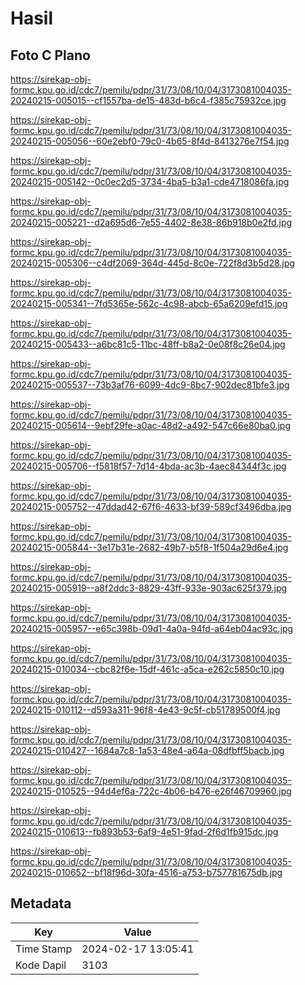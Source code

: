 # Hasil

## Foto C Plano

https://sirekap-obj-formc.kpu.go.id/cdc7/pemilu/pdpr/31/73/08/10/04/3173081004035-20240215-005015--cf1557ba-de15-483d-b6c4-f385c75932ce.jpg

https://sirekap-obj-formc.kpu.go.id/cdc7/pemilu/pdpr/31/73/08/10/04/3173081004035-20240215-005056--60e2ebf0-79c0-4b65-8f4d-8413276e7f54.jpg

https://sirekap-obj-formc.kpu.go.id/cdc7/pemilu/pdpr/31/73/08/10/04/3173081004035-20240215-005142--0c0ec2d5-3734-4ba5-b3a1-cde4718086fa.jpg

https://sirekap-obj-formc.kpu.go.id/cdc7/pemilu/pdpr/31/73/08/10/04/3173081004035-20240215-005221--d2a695d6-7e55-4402-8e38-86b918b0e2fd.jpg

https://sirekap-obj-formc.kpu.go.id/cdc7/pemilu/pdpr/31/73/08/10/04/3173081004035-20240215-005306--c4df2069-364d-445d-8c0e-722f8d3b5d28.jpg

https://sirekap-obj-formc.kpu.go.id/cdc7/pemilu/pdpr/31/73/08/10/04/3173081004035-20240215-005341--7fd5365e-562c-4c98-abcb-65a6209efd15.jpg

https://sirekap-obj-formc.kpu.go.id/cdc7/pemilu/pdpr/31/73/08/10/04/3173081004035-20240215-005433--a6bc81c5-11bc-48ff-b8a2-0e08f8c26e04.jpg

https://sirekap-obj-formc.kpu.go.id/cdc7/pemilu/pdpr/31/73/08/10/04/3173081004035-20240215-005537--73b3af76-6099-4dc9-8bc7-902dec81bfe3.jpg

https://sirekap-obj-formc.kpu.go.id/cdc7/pemilu/pdpr/31/73/08/10/04/3173081004035-20240215-005614--9ebf29fe-a0ac-48d2-a492-547c66e80ba0.jpg

https://sirekap-obj-formc.kpu.go.id/cdc7/pemilu/pdpr/31/73/08/10/04/3173081004035-20240215-005706--f5818f57-7d14-4bda-ac3b-4aec84344f3c.jpg

https://sirekap-obj-formc.kpu.go.id/cdc7/pemilu/pdpr/31/73/08/10/04/3173081004035-20240215-005752--47ddad42-67f6-4633-bf39-589cf3496dba.jpg

https://sirekap-obj-formc.kpu.go.id/cdc7/pemilu/pdpr/31/73/08/10/04/3173081004035-20240215-005844--3e17b31e-2682-49b7-b5f8-1f504a29d6e4.jpg

https://sirekap-obj-formc.kpu.go.id/cdc7/pemilu/pdpr/31/73/08/10/04/3173081004035-20240215-005919--a8f2ddc3-8829-43ff-933e-903ac625f379.jpg

https://sirekap-obj-formc.kpu.go.id/cdc7/pemilu/pdpr/31/73/08/10/04/3173081004035-20240215-005957--e65c398b-09d1-4a0a-94fd-a64eb04ac93c.jpg

https://sirekap-obj-formc.kpu.go.id/cdc7/pemilu/pdpr/31/73/08/10/04/3173081004035-20240215-010034--cbc82f6e-15df-461c-a5ca-e262c5850c10.jpg

https://sirekap-obj-formc.kpu.go.id/cdc7/pemilu/pdpr/31/73/08/10/04/3173081004035-20240215-010112--d593a311-96f8-4e43-9c5f-cb51789500f4.jpg

https://sirekap-obj-formc.kpu.go.id/cdc7/pemilu/pdpr/31/73/08/10/04/3173081004035-20240215-010427--1684a7c8-1a53-48e4-a64a-08dfbff5bacb.jpg

https://sirekap-obj-formc.kpu.go.id/cdc7/pemilu/pdpr/31/73/08/10/04/3173081004035-20240215-010525--94d4ef6a-722c-4b06-b476-e26f46709960.jpg

https://sirekap-obj-formc.kpu.go.id/cdc7/pemilu/pdpr/31/73/08/10/04/3173081004035-20240215-010613--fb893b53-6af9-4e51-9fad-2f6d1fb915dc.jpg

https://sirekap-obj-formc.kpu.go.id/cdc7/pemilu/pdpr/31/73/08/10/04/3173081004035-20240215-010652--bf18f96d-30fa-4516-a753-b757781675db.jpg


## Metadata

| Key        | Value               |
| ---------- | ------------------- |
| Time Stamp | 2024-02-17 13:05:41 |
| Kode Dapil | 3103                |



